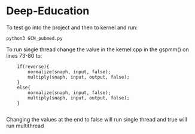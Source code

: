 # Deep-Education


To test go into the project and then to kernel and run:

`python3 GCN_pubmed.py`

To run single thread change the value in the kernel.cpp in the gspmm() on lines 73-80 to:


```
    if(reverse){
        normalize(snaph, input, false);
        multiply(snaph, input, output, false);
    }
    else{
        normalize(snaph, input, false);
        multiply(snaph, input, output, false);
    }
    
 ```
 
 Changing the values at the end to false will run single thread and true will run multithread

